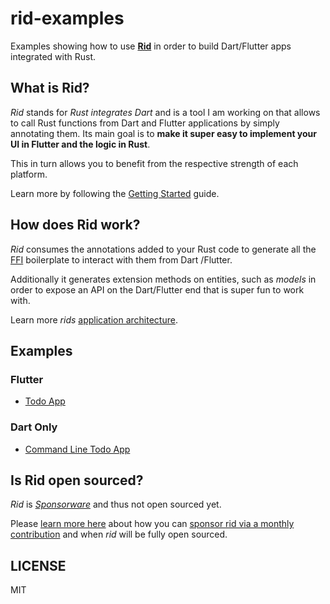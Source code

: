 # rid-examples

Examples showing how to use [**Rid**](https://thlorenz.com/rid-site/) in order to build Dart/Flutter apps integrated with Rust.

## What is Rid?

_Rid_ stands for _Rust integrates Dart_ and is a tool I am working on that allows to call Rust
functions from Dart and Flutter applications by simply annotating them.
Its main goal is to **make it super easy to implement your UI in Flutter and the logic in
Rust**.

This in turn allows you to benefit from the respective strength of each platform.

Learn more by following the [Getting
Started](https://thlorenz.com/rid-site/docs/getting-started/introduction/) guide.

## How does Rid work?

_Rid_ consumes the annotations added to your Rust code to generate all the
[FFI](https://doc.rust-lang.org/nomicon/ffi.html) boilerplate to interact with them from Dart
/Flutter.

Additionally it generates extension methods on entities, such as _models_ in order to expose an
API on the Dart/Flutter end that is super fun to work with.

Learn more _rids_ [application
architecture](https://thlorenz.com/rid-site/docs/getting-started/architecture/).

## Examples

### Flutter

- [Todo App](./flutter/todo)

### Dart Only

- [Command Line Todo App](./dart/todo)

## Is Rid open sourced?

_Rid_ is _[Sponsorware](https://github.com/sponsorware/docs)_ and thus not open sourced yet. 

Please [learn more here](https://thlorenz.com/rid-site/docs/contributing/sponsor/) about how
you can [sponsor rid via a monthly contribution](https://github.com/sponsors/thlorenz) and when
_rid_ will be fully open sourced.

## LICENSE

MIT

